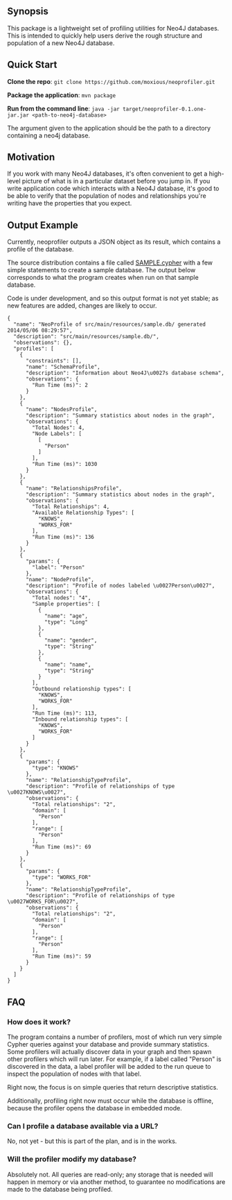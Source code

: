 ## Synopsis

This package is a lightweight set of profiling utilities for Neo4J databases.
This is intended to quickly help users derive the rough structure and
population of a new Neo4J database.

## Quick Start

**Clone the repo**: `git clone https://github.com/moxious/neoprofiler.git`

**Package the application**:  `mvn package`

**Run from the command line**: `java -jar target/neoprofiler-0.1.one-jar.jar <path-to-neo4j-database>`

The argument given to the application should be the path to a directory containing a neo4j database.

## Motivation

If you work with many Neo4J databases, it's often convenient to get a
high-level picture of what is in a particular dataset before you jump in.  If
you write application code which interacts with a Neo4J database, it's good to
be able to verify that the population of nodes and relationships you're writing
have the properties that you expect.

## Output Example

Currently, neoprofiler outputs a JSON object as its result, which contains a
profile of the database.  

The source distribution contains a file called [SAMPLE.cypher](SAMPLE.cypher) with a few
simple statements to create a sample database.  The output below corresponds
to what the program creates when run on that sample database.

Code is under development, and so this output format is not yet stable; as
new features are added, changes are likely to occur.

```
{
  "name": "NeoProfile of src/main/resources/sample.db/ generated 2014/05/06 08:29:57",
  "description": "src/main/resources/sample.db/",
  "observations": {},
  "profiles": [
    {
      "constraints": [],
      "name": "SchemaProfile",
      "description": "Information about Neo4J\u0027s database schema",
      "observations": {
        "Run Time (ms)": 2
      }
    },
    {
      "name": "NodesProfile",
      "description": "Summary statistics about nodes in the graph",
      "observations": {
        "Total Nodes": 4,
        "Node Labels": [
          [
            "Person"
          ]
        ],
        "Run Time (ms)": 1030
      }
    },
    {
      "name": "RelationshipsProfile",
      "description": "Summary statistics about nodes in the graph",
      "observations": {
        "Total Relationships": 4,
        "Available Relationship Types": [
          "KNOWS",
          "WORKS_FOR"
        ],
        "Run Time (ms)": 136
      }
    },
    {
      "params": {
        "label": "Person"
      },
      "name": "NodeProfile",
      "description": "Profile of nodes labeled \u0027Person\u0027",
      "observations": {
        "Total nodes": "4",
        "Sample properties": [
          {
            "name": "age",
            "type": "Long"
          },
          {
            "name": "gender",
            "type": "String"
          },
          {
            "name": "name",
            "type": "String"
          }
        ],
        "Outbound relationship types": [
          "KNOWS",
          "WORKS_FOR"
        ],
        "Run Time (ms)": 113,
        "Inbound relationship types": [
          "KNOWS",
          "WORKS_FOR"
        ]
      }
    },
    {
      "params": {
        "type": "KNOWS"
      },
      "name": "RelationshipTypeProfile",
      "description": "Profile of relationships of type \u0027KNOWS\u0027",
      "observations": {
        "Total relationships": "2",
        "domain": [
          "Person"
        ],
        "range": [
          "Person"
        ],
        "Run Time (ms)": 69
      }
    },
    {
      "params": {
        "type": "WORKS_FOR"
      },
      "name": "RelationshipTypeProfile",
      "description": "Profile of relationships of type \u0027WORKS_FOR\u0027",
      "observations": {
        "Total relationships": "2",
        "domain": [
          "Person"
        ],
        "range": [
          "Person"
        ],
        "Run Time (ms)": 59
      }
    }
  ]
}
```

## FAQ

### How does it work?

The program contains a number of profilers, most of which run very simple
Cypher queries against your database and provide summary statistics.  Some
profilers will actually discover data in your graph and then spawn other
profilers which will run later.  For example, if a label called "Person" is
discovered in the data, a label profiler will be added to the run queue to 
inspect the population of nodes with that label.

Right now, the focus is on simple queries that return descriptive statistics.

Additionally, profiling right now must occur while the database is offline,
because the profiler opens the database in embedded mode.

### Can I profile a database available via a URL?

No, not yet - but this is part of the plan, and is in the works.

### Will the profiler modify my database?

Absolutely not.  All queries are read-only; any storage that is needed will
happen in memory or via another method, to guarantee no modifications are
made to the database being profiled.




